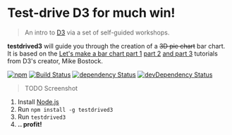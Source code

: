 Test-drive D3 for much win!
==========

> An intro to [D3](http://d3js.org/) via a set of self-guided workshops.

__testdrived3__ will guide you through the creation of a <strike>3D pie chart</strike> bar chart. It is based on the [Let's make a bar chart part 1](http://bost.ocks.org/mike/bar/) [part 2](http://bost.ocks.org/mike/bar/2/) [and part 3](http://bost.ocks.org/mike/bar/3/) tutorials from D3's creator, Mike Bostock.

[![npm](https://img.shields.io/npm/v/testdrived3.svg?style=flat-square)](https://www.npmjs.com/package/testdrived3) [![Build Status](https://img.shields.io/travis/ThibWeb/testdrived3.svg?style=flat-square)](https://travis-ci.org/ThibWeb/testdrived3) [![dependency Status](https://img.shields.io/david/ThibWeb/testdrived3.svg?style=flat-square)](https://david-dm.org/ThibWeb/testdrived3) [![devDependency Status](https://img.shields.io/david/dev/ThibWeb/testdrived3.svg?style=flat-square)](https://david-dm.org/ThibWeb/testdrived3)

> TODO Screenshot

1. Install [Node.js](http://nodejs.org/)
2. Run `npm install -g testdrived3`
3. Run `testdrived3`
4. **.. profit!**
